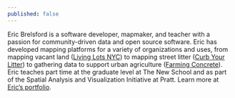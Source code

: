 ```yaml
---
published: false
---
```

Eric Brelsford is a software developer, mapmaker, and teacher with a passion for community-driven data and open source software. Eric has developed mapping platforms for a variety of organizations and uses, from mapping vacant land ([Living Lots NYC](https://livinglotsnyc.org/#11/40.7300/-73.9900)) to mapping street litter ([Curb Your Litter](http://map.curbyourlitter.org/)) to gathering data to support urban agriculture ([Farming Concrete](https://farmingconcrete.org/)). Eric teaches part time at the graduate level at The New School and as part of the Spatial Analysis and Visualization Initiative at Pratt. Learn more at [Eric’s portfolio](http://ebrelsford.github.io/portfolio/).